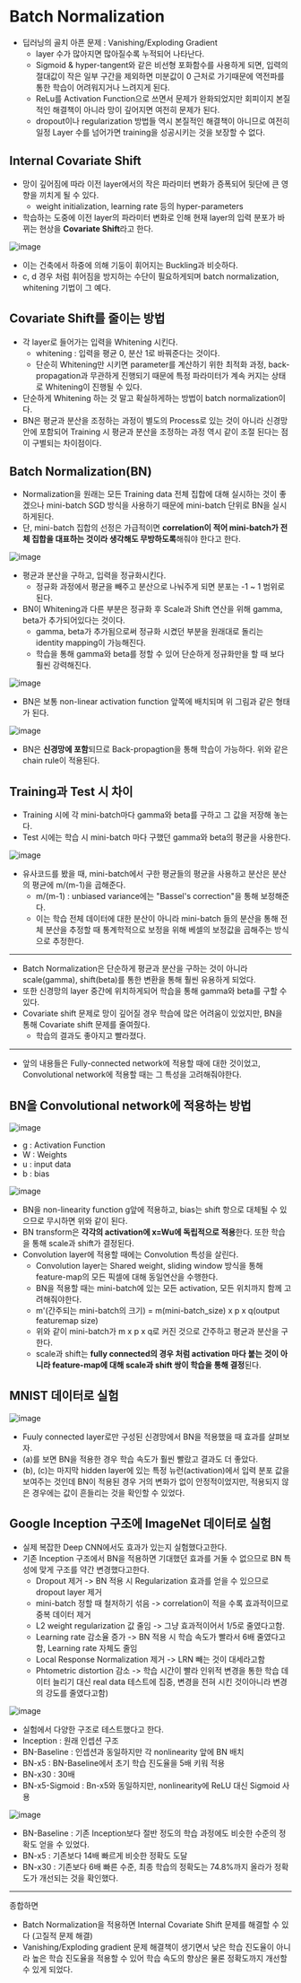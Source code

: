 # Batch Normalization
- 딥러닝의 골치 아픈 문제 : Vanishing/Exploding Gradient
  - layer 수가 많아지면 많아질수록 누적되어 나타난다.
  - Sigmoid & hyper-tangent와 같은 비선형 포화함수를 사용하게 되면, 입력의 절대값이 작은 일부 구간을 제외하면 미분값이 0 근처로 가기때문에 역전파를 통한 학습이 어려워지거나 느려지게 된다.
  - ReLu를 Activation Function으로 쓰면서 문제가 완화되었지만 회피이지 본질적인 해결책이 아니라 망이 깊어지면 여전히 문제가 된다.
  - dropout이나 regularization 방법들 역시 본질적인 해결책이 아니므로 여전히 일정 Layer 수를 넘어가면 training을 성공시키는 것을 보장할 수 없다.

## Internal Covariate Shift
- 망이 깊어짐에 따라 이전 layer에서의 작은 파라미터 변화가 증폭되어 뒷단에 큰 영향을 끼치게 될 수 있다.
  - weight initialization, learning rate 등의 hyper-parameters
- 학습하는 도중에 이전 layer의 파라미터 변화로 인해 현재 layer의 입력 분포가 바뀌는 현상을 **Covariate Shift**라고 한다.

![image](https://user-images.githubusercontent.com/69780812/138060088-31d96095-cbf9-4aef-b1d6-6aa1b5ec8e64.png)

- 이는 건축에서 하중에 의해 기둥이 휘어지는 Buckling과 비슷하다.
- c, d 경우 처럼 휘어짐을 방지하는 수단이 필요하게되며 batch normalization, whitening 기법이 그 예다.

## Covariate Shift를 줄이는 방법
- 각 layer로 들어가는 입력을 Whitening 시킨다.
  - whitening : 입력을 평균 0, 분산 1로 바꿔준다는 것이다.
  - 단순히 Whitening만 시키면 parameter를 계산하기 위한 최적화 과정, back-propagation과 무관하게 진행되기 때문에 특정 파라미터가 계속 커지는 상태로 Whitening이 진행될 수 있다.
- 단순하게 Whitening 하는 것 말고 확실하게하는 방법이 batch normalization이다.
- BN은 평균과 분산을 조정하는 과정이 별도의 Process로 있는 것이 아니라 신경망 안에 포함되어 Training 시 평균과 분산을 조정하는 과정 역시 같이 조절 된다는 점이 구별되는 차이점이다.

## Batch Normalization(BN)
- Normalization을 원래는 모든 Training data 전체 집합에 대해 실시하는 것이 좋겠으나 mini-batch SGD 방식을 사용하기 때문에 mini-batch 단위로 BN을 실시하게된다.
- 단, mini-batch 집합의 선정은 가급적이면 **correlation이 적어 mini-batch가 전체 집합을 대표하는 것이라 생각해도 무방하도록**해줘야 한다고 한다.

![image](https://user-images.githubusercontent.com/69780812/138210444-94b5904a-8b25-4b4f-a286-bb723b2fc72b.png)

- 평균과 분산을 구하고, 입력을 정규화시킨다.
  - 정규화 과정에서 평균을 빼주고 분산으로 나눠주게 되면 분포는 -1 ~ 1 범위로 된다.
- BN이 Whitening과 다른 부분은 정규화 후 Scale과 Shift 연산을 위해 gamma, beta가 추가되어있다는 것이다.
  - gamma, beta가 추가됨으로써 정규화 시켰던 부분을 원래대로 돌리는 identity mapping이 가능해진다.
  - 학습을 통해 gamma와 beta를 정할 수 있어 단순하게 정규화만을 할 때 보다 훨씬 강력해진다.

![image](https://user-images.githubusercontent.com/69780812/138210702-8e741f70-bc05-4769-a1ed-76658c89bfe6.png)

- BN은 보통 non-linear activation function 앞쪽에 배치되며 위 그림과 같은 형태가 된다.

![image](https://user-images.githubusercontent.com/69780812/138210823-7edcb91f-ef90-4cbd-92f1-ef75f17d9f2b.png)


- BN은 **신경망에 포함**되므로 Back-propagtion을 통해 학습이 가능하다. 위와 같은 chain rule이 적용된다.

## Training과 Test 시 차이
- Training 시에 각 mini-batch마다 gamma와 beta를 구하고 그 값을 저장해 놓는다.
- Test 시에는 학습 시 mini-batch 마다 구했던 gamma와 beta의 평균을 사용한다.

![image](https://user-images.githubusercontent.com/69780812/138211130-b62d1d52-4d6b-4d82-99e6-5c9b9fae881e.png)

- 유사코드를 봤을 때, mini-batch에서 구한 평균들의 평균을 사용하고 분산은 분산의 평균에 m/(m-1)을 곱해준다.
  - m/(m-1) : unbiased variance에는 "Bassel's correction"을 통해 보정해준다.
  - 이는 학습 전체 데이터에 대한 분산이 아니라 mini-batch 들의 분산을 통해 전체 분산을 추정할 때 통계학적으로 보정을 위해 베셀의 보정값을 곱해주는 방식으로 추정한다.

---
- Batch Normalization은 단순하게 평균과 분산을 구하는 것이 아니라 scale(gamma), shift(beta)를 통한 변환을 통해 훨씬 유용하게 되었다.
- 또한 신경망의 layer 중간에 위치하게되어 학습을 통해 gamma와 beta를 구할 수 있다.
- Covariate shift 문제로 망이 깊어질 경우 학습에 많은 어려움이 있었지만, BN을 통해 Covariate shift 문제를 줄여줬다.
  - 학습의 결과도 좋아지고 빨라졌다.
---
- 앞의 내용들은 Fully-connected network에 적용할 때에 대한 것이었고, Convolutional network에 적용할 때는 그 특성을 고려해줘야한다.
## BN을 Convolutional network에 적용하는 방법
![image](https://user-images.githubusercontent.com/69780812/138211903-cb4bd234-4342-40f7-8568-a73a6f7f9ce3.png)

- g : Activation Function
- W : Weights
- u : input data
- b : bias

![image](https://user-images.githubusercontent.com/69780812/138211937-6fa4273f-ddd6-4e04-8bf5-92937547152e.png)

- BN을 non-linearity function g앞에 적용하고, bias는 shift 항으로 대체될 수 있으므로 무시하면 위와 같이 된다.
- BN transform은 **각각의 activation에 x=Wu에 독립적으로 적용**한다. 또한 학습을 통해 scale과 shift가 결정된다.
- Convolution layer에 적용할 때에는 Convolution 특성을 살린다.
  - Convolution layer는 Shared weight, sliding window 방식을 통해 feature-map의 모든 픽셀에 대해 동일연산을 수행한다.
  - BN을 적용할 때는 mini-batch에 있는 모든 activation, 모든 위치까지 함께 고려해줘야한다.
  - m'(간주되는 mini-batch의 크기) = m(mini-batch_size) x p x q(output featuremap size)
  - 위와 같이 mini-batch가 m x p x q로 커진 것으로 간주하고 평균과 분산을 구한다.
  - scale과 shift는 **fully connected의 경우 처럼 activation 마다 붙는 것이 아니라 feature-map에 대해 scale과 shift 쌍이 학습을 통해 결정**된다.

## MNIST 데이터로 실험

![image](https://user-images.githubusercontent.com/69780812/138212609-c2cc7538-5f55-4188-b6bb-835f8dc8df7a.png)

- Fuuly connected layer로만 구성된 신경망에서 BN을 적용했을 때 효과를 살펴보자.
- (a)를 보면 BN을 적용한 경우 학습 속도가 훨씬 빨랐고 결과도 더 좋았다.
- (b), (c)는 마지막 hidden layer에 있는 특정 뉴런(activation)에서 입력 분포 값을 보여주는 것인데 BN이 적용된 경우 거의 변화가 없이 안정적이었지만, 적용되지 않은 경우에는 값이 흔들리는 것을 확인할 수 있었다.

## Google Inception 구조에 ImageNet 데이터로 실험
- 실제 복잡한 Deep CNN에서도 효과가 있는지 실험했다고한다.
- 기존 Inception 구조에서 BN을 적용하면 기대했던 효과를 거둘 수 없으므로 BN 특성에 맞게 구조를 약간 변경했다고한다.
  - Dropout 제거 -> BN 적용 시 Regularization 효과를 얻을 수 있으므로 dropout layer 제거
  - mini-batch 정할 때 철저하기 섞음 -> correlation이 적을 수록 효과적이므로 중복 데이터 제거
  - L2 weight regularization 값 줄임 -> 그냥 효과적이어서 1/5로 줄였다고함.
  - Learning rate 감소율 증가 -> BN 적용 시 학습 속도가 빨라서 6배 줄였다고함, Learning rate 자체도 줄임
  - Local Response Normalization 제거 -> LRN 빼는 것이 대세라고함
  - Phtometric distortion 감소 -> 학습 시간이 빨라 인위적 변경을 통한 학습 데이터 늘리기 대신 real data 테스트에 집중, 변경을 전혀 시킨 것이아니라 변경의 강도를 줄였다고함)

![image](https://user-images.githubusercontent.com/69780812/138213355-253d02b5-6e34-42d4-9bd1-a86336c03209.png)

- 실험에서 다양한 구조로 테스트했다고 한다.
- Inception : 원래 인셉션 구조
- BN-Baseline : 인셉션과 동일하지만 각 nonlinearity 앞에 BN 배치
- BN-x5 : BN-Baseline에서 초기 학습 진도율을 5배 키워 적용
- BN-x30 : 30배
- BN-x5-Sigmoid : Bn-x5와 동일하지만, nonlinearity에 ReLU 대신 Sigmoid 사용

![image](https://user-images.githubusercontent.com/69780812/138213479-db0ddb66-0ff9-4965-9e1d-cff63942ac4a.png)

- BN-Baseline : 기존 Inception보다 절반 정도의 학습 과정에도 비슷한 수준의 정확도 얻을 수 있었다.
- BN-x5 : 기존보다 14배 빠르게 비슷한 정확도 도달
- BN-x30 : 기존보다 6배 빠른 수준, 최종 학습의 정확도는 74.8%까지 올라가 정확도가 개선되는 것을 확인했다.
---
종합하면
- Batch Normalization을 적용하면 Internal Covariate Shift 문제를 해결할 수 있다 (고질적 문제 해결)
- Vanishing/Exploding gradient 문제 해결책이 생기면서 낮은 학습 진도율이 아니라 높은 학습 진도율을 적용할 수 있어 학습 속도의 향상은 물론 정확도까지 개선할 수 있게 되었다.
